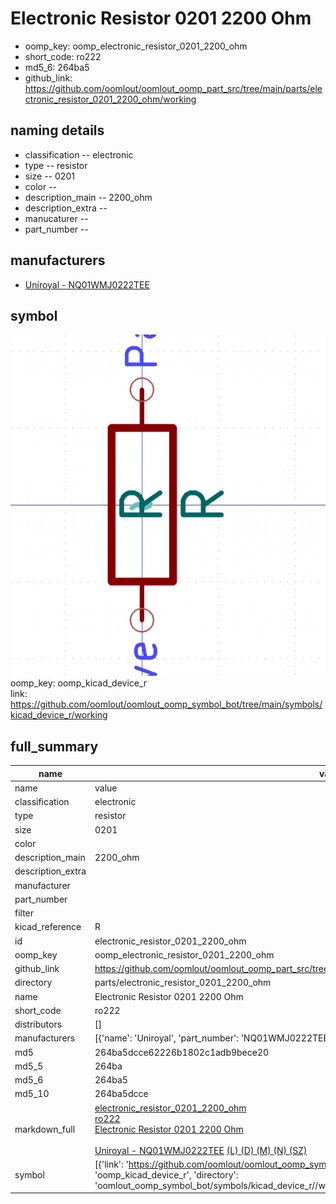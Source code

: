 # Electronic Resistor 0201 2200 Ohm

  
* oomp_key: oomp_electronic_resistor_0201_2200_ohm 
* short_code: ro222
* md5_6: 264ba5  
* github_link: https://github.com/oomlout/oomlout_oomp_part_src/tree/main/parts/electronic_resistor_0201_2200_ohm/working  
## naming details
* classification -- electronic
* type -- resistor
* size -- 0201
* color -- 
* description_main -- 2200_ohm
* description_extra -- 
* manucaturer -- 
* part_number -- 


## manufacturers
* [Uniroyal - NQ01WMJ0222TEE]()  

## symbol

![](symbol/0/working/working_600.png)  
oomp_key: oomp_kicad_device_r  
link: https://github.com/oomlout/oomlout_oomp_symbol_bot/tree/main/symbols/kicad_device_r/working  


## full_summary
| name | value | 
| --- | --- | 
| name | value | 
| classification | electronic | 
| type | resistor | 
| size | 0201 | 
| color |  | 
| description_main | 2200_ohm | 
| description_extra |  | 
| manufacturer |  | 
| part_number |  | 
| filter |  | 
| kicad_reference | R | 
| id | electronic_resistor_0201_2200_ohm | 
| oomp_key | oomp_electronic_resistor_0201_2200_ohm | 
| github_link | https://github.com/oomlout/oomlout_oomp_part_src/tree/main/parts/electronic_resistor_0201_2200_ohm/working | 
| directory | parts/electronic_resistor_0201_2200_ohm | 
| name | Electronic Resistor 0201 2200 Ohm | 
| short_code | ro222 | 
| distributors | [] | 
| manufacturers | [{'name': 'Uniroyal', 'part_number': 'NQ01WMJ0222TEE', 'link': '', 'id': 'manufacturer_uniroyal'}] | 
| md5 | 264ba5dcce62226b1802c1adb9bece20 | 
| md5_5 | 264ba | 
| md5_6 | 264ba5 | 
| md5_10 | 264ba5dcce | 
| markdown_full | [electronic_resistor_0201_2200_ohm](https://github.com/oomlout/oomlout_oomp_part_src/tree/main/parts/electronic_resistor_0201_2200_ohm/working)<br>[ro222](https://github.com/oomlout/oomlout_oomp_part_src/tree/main/parts/electronic_resistor_0201_2200_ohm/working)<br>[Electronic Resistor 0201 2200 Ohm](https://github.com/oomlout/oomlout_oomp_part_src/tree/main/parts/electronic_resistor_0201_2200_ohm/working)<br><br>[Uniroyal - NQ01WMJ0222TEE]() [(L)  ](https://www.lcsc.com/search?q=NQ01WMJ0222TEE)[(D)  ](https://www.digikey.com/en/products?keywords=NQ01WMJ0222TEE)[(M)  ](https://www.mouser.com/Search/Refine?Keyword=NQ01WMJ0222TEE)[(N)  ](https://www.newark.com/search?st=NQ01WMJ0222TEE)[(SZ)  ](https://so.szlcsc.com/global.html?k=NQ01WMJ0222TEE)<br> | 
| symbol | [{'link': 'https://github.com/oomlout/oomlout_oomp_symbol_bot/tree/main/symbols/kicad_device_r', 'oomp_key': 'oomp_kicad_device_r', 'directory': 'oomlout_oomp_symbol_bot/symbols/kicad_device_r//working/working.kicad_sym'}] | 
